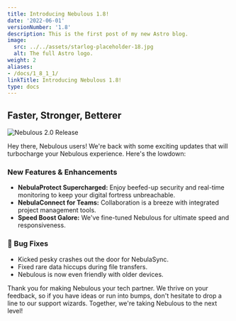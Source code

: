 ```yaml
---
title: Introducing Nebulous 1.8!
date: '2022-06-01'
versionNumber: '1.8'
description: This is the first post of my new Astro blog.
image:
  src: ../../assets/starlog-placeholder-18.jpg
  alt: The full Astro logo.
weight: 2
aliases:
- /docs/1_8_1_1/
linkTitle: Introducing Nebulous 1.8!
type: docs
---
```


## Faster, Stronger, Betterer

![Nebulous 2.0 Release](../../assets/starlog-placeholder-18.jpg)

Hey there, Nebulous users! We're back with some exciting updates that will turbocharge your Nebulous experience. Here's the lowdown:

### New Features & Enhancements

- **NebulaProtect Supercharged:** Enjoy beefed-up security and real-time monitoring to keep your digital fortress unbreachable.
- **NebulaConnect for Teams:** Collaboration is a breeze with integrated project management tools.
- **Speed Boost Galore:** We've fine-tuned Nebulous for ultimate speed and responsiveness.

### 🐞 Bug Fixes

- Kicked pesky crashes out the door for NebulaSync.
- Fixed rare data hiccups during file transfers.
- Nebulous is now even friendly with older devices.

Thank you for making Nebulous your tech partner. We thrive on your feedback, so if you have ideas or run into bumps, don't hesitate to drop a line to our support wizards. Together, we're taking Nebulous to the next level!
